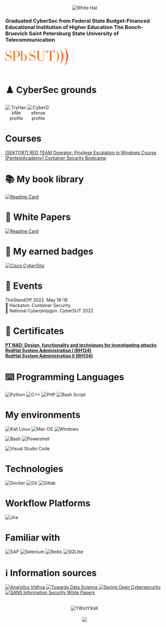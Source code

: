 <p align="center">
  <img alighn="center" alt="White Hat" width="200" high="200" src="https://github.com/hamman3223/hamman3223/blob/main/resources/bluet_hat.png">
</p>
<h3 align="left">Graduated CyberSec from Federal State Budget-Financed Educational Institution of Higher Education The Bonch-Bruevich Saint Petersburg State University of Telecommunication</h3>
<a align="center" target="_blank" href="https://www.sut.ru/eng" title="SpbSut"><img width="200px" src="./resources/spbsutlogo.svg"/></a>
<br/>
<br/>

# :chess_pawn: CyberSec grounds
<p align="center">
  <a href="https://tryhackme.com/p/qwerty3223">
  <img align="left" alt="TryHackMe profile" width="70px" src="https://github.com/YWxtYXoK/YWxtYXoK/blob/main/resources/tryhackme.png" />
  </a>
  <a href="https://cyberdefenders.org/profile/hamman3223">
    <img align="left" alt="CyberDefense profile" width="70px" src="https://github.com/YWxtYXoK/YWxtYXoK/blob/main/resources/CyberDefense.png">
  </a>
<!--   <a href="https://app.hackthebox.com/profile/504578">
  <img align="left" alt="HTB profile" width="200px" src="https://raw.githubusercontent.com/YWxtYXoK/YWxtYXoK/main/resources/logo-htb.svg" />
  </a> -->
</p>
<br />
<br />
<br/>

# Courses
<a href='https://institute.sektor7.net/rto-lpe-windows'>
  [SEKTOR7] RED TEAM Operator: Privilege Escalation in Windows Course
</a>

<br />

<a href='https://bootcamps.pentesteracademy.com/course/container-security-on-demand'>
  [PentestAcademy] Container Security Bootcamp
</a>


# :books: My book library

[![Readme Card](https://github-readme-stats.vercel.app/api/pin/?username=hamman3223&repo=MyBookLibrary&theme=chartreuse-dark)](https://github.com/hamman3223/MyBookLibrary)

# :page_with_curl: White Papers
[![Readme Card](https://github-readme-stats.vercel.app/api/pin/?username=hamman3223&repo=white_papers&theme=chartreuse-dark)](https://github.com/hamman3223/white_papers)

# :card_index: My earned badges
<a href="https://www.credly.com/earner/earned/badge/a6220b1a-eb31-418a-9dfc-ce39d10db7aa">
  <img alt="Cisco CyberOps" width='70px' src="https://github.com/hamman3223/hamman3223/blob/main/resources/CyberOpsAssoc.png">
</a>

# :medal_sports: Events
   TheStandOff 2022. May 18-19
<br />
:3rd_place_medal: Hackaton: Container Security
<br />
:2nd_place_medal: National Cyberpolygon. CyberSUT 2022

# :scroll: Certificates
<a href="https://github.com/hamman3223/hamman3223/blob/main/resources/PT_NAD.jpg">
  <b>PT NAD: Design, functionality and techniques for investigating attacks</b>
</a>
</br>
<a href="https://github.com/hamman3223/hamman3223/blob/main/resources/RH124.png">
  <b>RedHat System Administration I (RH124)</b>
</a>
</br>
<a href="https://github.com/hamman3223/hamman3223/blob/main/resources/RH134.png">
  <b>RedHat System Administration II (RH134)</b>
</a>

# :keyboard: Programming Languages
![Python](https://img.shields.io/badge/Python-FFD43B?style=for-the-badge&logo=python&logoColor=blue)
![C++](https://img.shields.io/badge/C%2B%2B-00599C?style=for-the-badge&logo=c%2B%2B&logoColor=white)
![PHP](https://img.shields.io/badge/PHP-777BB4?style=for-the-badge&logo=php&logoColor=white)
![Bash Script](https://img.shields.io/badge/Shell_Script-121011?style=for-the-badge&logo=gnu-bash&logoColor=white)

# My environments

![Kali Linux](https://img.shields.io/badge/Kali_Linux-557C94?style=for-the-badge&logo=kali-linux&logoColor=white)
![Mac OS](https://img.shields.io/badge/mac%20os-000000?style=for-the-badge&logo=apple&logoColor=white)
![Windows](https://img.shields.io/badge/Windows-0078D6?style=for-the-badge&logo=Windows&logoColor=white)

![Bash](https://img.shields.io/badge/GNU%20Bash-4EAA25?style=for-the-badge&logo=GNU%20Bash&logoColor=white)
![Powershell](https://img.shields.io/badge/powershell-5391FE?style=for-the-badge&logo=powershell&logoColor=white)

![Visual Studio Code](https://img.shields.io/badge/Visual_Studio_Code-0078D4?style=for-the-badge&logo=visual%20studio%20code&logoColor=white)

# Technologies
![Docker](https://img.shields.io/badge/Docker-2CA5E0?style=for-the-badge&logo=docker&logoColor=white)
![Git](https://img.shields.io/badge/GIT-E44C30?style=for-the-badge&logo=git&logoColor=white)
![Gitlab](https://img.shields.io/badge/GitLab-330F63?style=for-the-badge&logo=gitlab&logoColor=white)

# Workflow Platforms
![Jira](https://img.shields.io/badge/Jira-0052CC?style=for-the-badge&logo=Jira&logoColor=white)

# Familiar with
![SAP](https://img.shields.io/badge/SAP-0FAAFF?style=for-the-badge&logo=sap&logoColor=white)
![Selenium](https://img.shields.io/badge/Selenium-43B02A?style=for-the-badge&logo=Selenium&logoColor=white)
![Redis](https://img.shields.io/badge/redis-CC0000.svg?&style=for-the-badge&logo=redis&logoColor=white)
![SQLlite](https://img.shields.io/badge/SQLite-07405E?style=for-the-badge&logo=sqlite&logoColor=white)

# :information_source: Information sources
<a href="https://medium.com/analytics-vidhya">
  <img alt="Analytics Vidhya" width="70pxRH124" src="https://github.com/hamman3223/hamman3223/blob/main/resources/analytics_vidhya.png">
</a>
<a href="https://towardsdatascience.com/">
  <img alt="Towards Data Science" width="70px" src="https://github.com/hamman3223/hamman3223/blob/main/resources/towards_datascience.png">
</a>
<a href="https://cybersecurity.springeropen.com/">
  <img alt="Spring Open Cybersecurity" width="120px" src="https://github.com/hamman3223/hamman3223/blob/main/resources/spring_open.svg">
</a>
<br/>
<a href="https://www.sans.org/white-papers/">
  <img alt="SANS Information Security White Papers" align="bottom" width="40px" src="https://github.com/hamman3223/hamman3223/blob/main/resources/sans.png">
</a>
<br/>
<br/>

<p align="center"> 
  <img align="center" src="https://github-readme-stats.vercel.app/api?username=hamman3223&show_icons=true&theme=chartreuse-dark" alt="YWxtYXoK" />
  <br/>
  <br/>
  <img align="center" src="https://github-readme-stats.vercel.app/api/top-langs/?username=hamman3223&hide=html&theme=chartreuse-dark&layout=compact"
</p>
